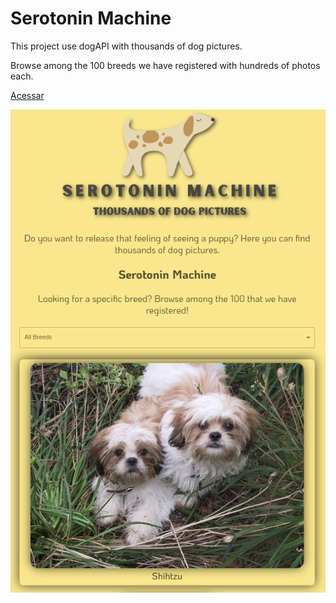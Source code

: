 # Serotonin Machine

This project use dogAPI with thousands of dog pictures.

Browse among the 100 breeds we have registered with hundreds of photos each.


[Acessar](https://moutim.github.io/serotonin-machine-dogAPI/)

![image-20220219224639838](preview.png)
